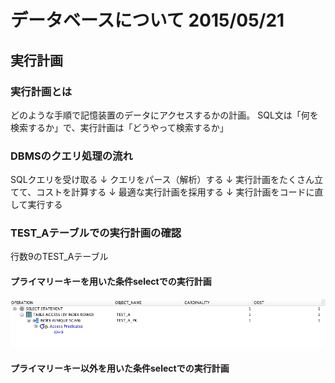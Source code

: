 # データベースについて 2015/05/21

## 実行計画

### 実行計画とは
どのような手順で記憶装置のデータにアクセスするかの計画。
SQL文は「何を検索するか」で、実行計画は「どうやって検索するか」


### DBMSのクエリ処理の流れ
SQLクエリを受け取る
↓
クエリをパース（解析）する
↓
実行計画をたくさん立てて、コストを計算する
↓
最適な実行計画を採用する
↓
実行計画をコードに直して実行する

### TEST_Aテーブルでの実行計画の確認
行数9のTEST_Aテーブル

#### プライマリーキーを用いた条件selectでの実行計画

![プライマリーキーを用いた条件selectでの実行計画](where_primary.png)



#### プライマリーキー以外を用いた条件selectでの実行計画